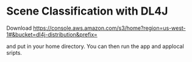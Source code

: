 # Scene Classification with DL4J

Download 
https://console.aws.amazon.com/s3/home?region=us-west-1#&bucket=dl4j-distribution&prefix=

and put in your home directory. You can then run the app and applocal sripts.
